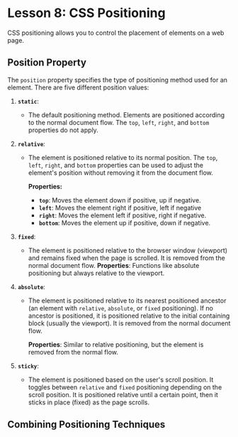 # **Lesson 8: CSS Positioning**

CSS positioning allows you to control the placement of elements on a web page.

## **Position Property**

The `position` property specifies the type of positioning method used for an element. There are five different position values:

1. **`static`**:  
   - The default positioning method. Elements are positioned according to the normal document flow. The `top`, `left`, `right`, and `bottom` properties do not apply.

2. **`relative`**:  
   - The element is positioned relative to its normal position. The `top`, `left`, `right`, and `bottom` properties can be used to adjust the element's position without removing it from the document flow.
  
	  **Properties:** 
	   - **`top`**: Moves the element down if positive, up if negative. 
	   - **`left`**: Moves the element right if positive, left if negative
	   - **`right`**: Moves the element left if positive, right if negative. 
	   - **`bottom`**: Moves the element up if positive, down if negative.

3. **`fixed`**:  
   - The element is positioned relative to the browser window (viewport) and remains fixed when the page is scrolled. It is removed from the normal document flow.
	**Properties**: Functions like absolute positioning but always relative to the viewport.

4. **`absolute`**:  
   - The element is positioned relative to its nearest positioned ancestor (an element with `relative`, `absolute`, or `fixed` positioning). If no ancestor is positioned, it is positioned relative to the initial containing block (usually the viewport). It is removed from the normal document flow.
   
	   **Properties**: Similar to relative positioning, but the element is removed from the normal flow. 

5. **`sticky`**:  
   - The element is positioned based on the user's scroll position. It toggles between `relative` and `fixed` positioning depending on the scroll position. It is positioned relative until a certain point, then it sticks in place (fixed) as the page scrolls.

## **Combining Positioning Techniques**


<!--stackedit_data:
eyJoaXN0b3J5IjpbLTE5Njg3NjMxMzUsLTExODYwNjI2MjBdfQ
==
-->